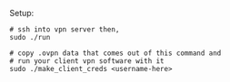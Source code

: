 Setup:

    # ssh into vpn server then,
    sudo ./run

    # copy .ovpn data that comes out of this command and 
    # run your client vpn software with it
    sudo ./make_client_creds <username-here>
